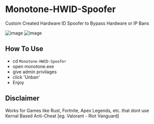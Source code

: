 # Monotone-HWID-Spoofer
Custom Created Hardware ID Spoofer to Bypass Hardware or IP Bans
<br>

![image](https://github.com/user-attachments/assets/a04c4e0e-820d-46ca-bfb5-c5593b8dd82a)
![image](https://github.com/user-attachments/assets/598502ea-469d-4f02-965e-9bc209bf37ae)



## How To Use

* cd `Monotone-HWID-Spoofer`
* open monotone.exe
* give admin privilages
* click 'Unban'
* Enjoy

## Disclaimer
Works for Games like Rust, Fortnite, Apex Legends, etc. that dont use Kernal Based Anti-Cheat [eg. Valorant - Riot Vanguard]

